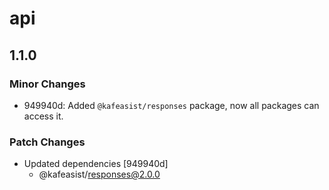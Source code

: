 # api

## 1.1.0

### Minor Changes

-   949940d: Added `@kafeasist/responses` package, now all packages can access it.

### Patch Changes

-   Updated dependencies [949940d]
    -   @kafeasist/responses@2.0.0
